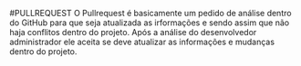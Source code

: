 #PULLREQUEST
O Pullrequest é basicamente um pedido de análise dentro do GitHub para que seja atualizada as irformações e sendo assim que não haja conflitos dentro do projeto. Após a análise do desenvolvedor administrador ele aceita se deve atualizar as informações e mudanças dentro do projeto.